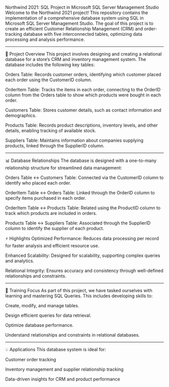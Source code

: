 Northwind 2021: SQL Project in Microsoft SQL Server Management Studio
Welcome to the Northwind 2021 project! This repository contains the implementation of a comprehensive database system using SQL in Microsoft SQL Server Management Studio. 
The goal of this project is to create an efficient Customer Relationship Management (CRM) and order-tracking database with five interconnected tables, optimizing data processing and 
analysis performance.

---------------------------------------------------------------------------------------------------------------------------------------------------------------------------------------

📂 Project Overview
This project involves designing and creating a relational database for a store’s CRM and inventory management system. The database includes the following key tables:

Orders Table: Records customer orders, identifying which customer placed each order using the CustomerID column.

OrderItem Table: Tracks the items in each order, connecting to the OrderID column from the Orders table to show which products were bought in each order.

Customers Table: Stores customer details, such as contact information and demographics.

Products Table: Records product descriptions, inventory levels, and other details, enabling tracking of available stock.

Suppliers Table: Maintains information about companies supplying products, linked through the SupplierID column.

---------------------------------------------------------------------------------------------------------------------------------------------------------------------------------------

📊 Database Relationships
The database is designed with a one-to-many relationship structure for streamlined data management:

Orders Table ↔ Customers Table: Connected via the CustomerID column to identify who placed each order.

OrderItem Table ↔ Orders Table: Linked through the OrderID column to specify items purchased in each order.

OrderItem Table ↔ Products Table: Related using the ProductID column to track which products are included in orders.

Products Table ↔ Suppliers Table: Associated through the SupplierID column to identify the supplier of each product.

⚡ Highlights
Optimized Performance: Reduces data processing per record for faster analysis and efficient resource use.

Enhanced Scalability: Designed for scalability, supporting complex queries and analytics.

Relational Integrity: Ensures accuracy and consistency through well-defined relationships and constraints.

---------------------------------------------------------------------------------------------------------------------------------------------------------------------------------------

🎯 Training Focus
As part of this project, we have tasked ourselves with learning and mastering SQL Queries. This includes developing skills to:

Create, modify, and manage tables.

Design efficient queries for data retrieval.

Optimize database performance.

Understand relationships and constraints in relational databases.

---------------------------------------------------------------------------------------------------------------------------------------------------------------------------------------

💡 Applications
This database system is ideal for:

Customer order tracking

Inventory management and supplier relationship tracking

Data-driven insights for CRM and product performance
